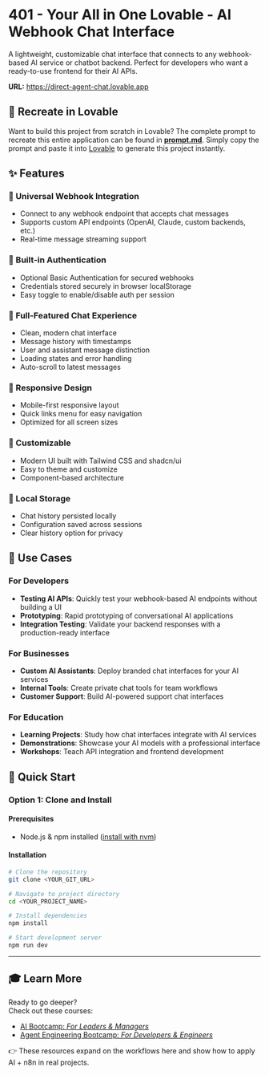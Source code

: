 # 401 - Your All in One Lovable - AI Webhook Chat Interface

A lightweight, customizable chat interface that connects to any webhook-based AI service or chatbot backend. Perfect for developers who want a ready-to-use frontend for their AI APIs.

**URL:** https://direct-agent-chat.lovable.app

## 🎨 Recreate in Lovable

Want to build this project from scratch in Lovable? The complete prompt to recreate this entire application can be found in **[prompt.md](prompt.md)**. Simply copy the prompt and paste it into [Lovable](https://lovable.dev) to generate this project instantly.

## ✨ Features

### 🔌 Universal Webhook Integration

- Connect to any webhook endpoint that accepts chat messages
- Supports custom API endpoints (OpenAI, Claude, custom backends, etc.)
- Real-time message streaming support

### 🔐 Built-in Authentication

- Optional Basic Authentication for secured webhooks
- Credentials stored securely in browser localStorage
- Easy toggle to enable/disable auth per session

### 💬 Full-Featured Chat Experience

- Clean, modern chat interface
- Message history with timestamps
- User and assistant message distinction
- Loading states and error handling
- Auto-scroll to latest messages

### 📱 Responsive Design

- Mobile-first responsive layout
- Quick links menu for easy navigation
- Optimized for all screen sizes

### 🎨 Customizable

- Modern UI built with Tailwind CSS and shadcn/ui
- Easy to theme and customize
- Component-based architecture

### 💾 Local Storage

- Chat history persisted locally
- Configuration saved across sessions
- Clear history option for privacy

## 🎯 Use Cases

### For Developers

- **Testing AI APIs**: Quickly test your webhook-based AI endpoints without building a UI
- **Prototyping**: Rapid prototyping of conversational AI applications
- **Integration Testing**: Validate your backend responses with a production-ready interface

### For Businesses

- **Custom AI Assistants**: Deploy branded chat interfaces for your AI services
- **Internal Tools**: Create private chat tools for team workflows
- **Customer Support**: Build AI-powered support chat interfaces

### For Education

- **Learning Projects**: Study how chat interfaces integrate with AI services
- **Demonstrations**: Showcase your AI models with a professional interface
- **Workshops**: Teach API integration and frontend development

## 🚀 Quick Start

### Option 1: Clone and Install

#### Prerequisites

- Node.js & npm installed ([install with nvm](https://github.com/nvm-sh/nvm#installing-and-updating))

#### Installation

```bash
# Clone the repository
git clone <YOUR_GIT_URL>

# Navigate to project directory
cd <YOUR_PROJECT_NAME>

# Install dependencies
npm install

# Start development server
npm run dev
```

---

## 🎓 Learn More

Ready to go deeper?  
Check out these courses:

- [AI Bootcamp: _For Leaders & Managers_](https://maven.com/boring-bot/ml-system-design?promoCode=201OFF)
- [Agent Engineering Bootcamp: _For Developers & Engineers_](https://maven.com/boring-bot/advanced-llm?promoCode=200OFF)

👉 These resources expand on the workflows here and show how to apply AI + n8n in real projects.

